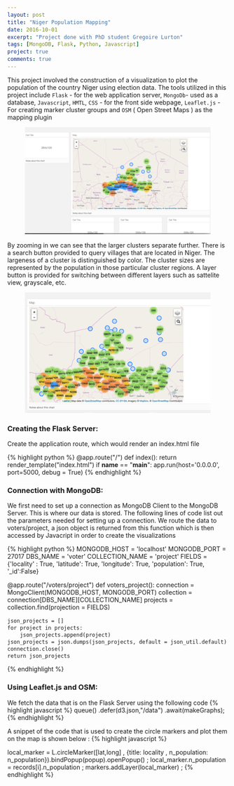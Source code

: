 ```yaml
---
layout: post
title: "Niger Population Mapping"
date: 2016-10-01
excerpt: "Project done with PhD student Gregoire Lurton"
tags: [MongoDB, Flask, Python, Javascript]
project: true
comments: true
---
```




This project involved the construction of a visualization to plot the population of the country Niger using election data. The tools utilized in this project include `Flask` - for the web application server, `MongoDb`- used as a database, `Javascript`, `HMTL`, `CSS` - for the front side webpage, `Leaflet.js` - For creating marker cluster groups and `OSM` ( Open Street Maps ) as the mapping plugin

<figure>
	<img src="/assets/img/pop1.png">
	
</figure>

By zooming in we can see that the larger clusters separate further. There is a search button provided to query villages that are located in Niger. The largeness of a cluster is distinguished by color. The cluster sizes are represented by the population in those particular cluster regions. A layer button is provided for switching between different layers such as sattelite view, grayscale, etc.

<figure>
	<img src="/assets/img/pop2.png">
	
</figure>



### Creating the Flask Server: 
Create the application route, which would render an index.html file

{% highlight python %}
@app.route("/")
def index():
	return render_template("index.html")
if __name__ == "__main__":
	app.run(host='0.0.0.0', port=5000, debug = True)
{% endhighlight %}

### Connection with MongoDB:

We first need to set up a connection as MongoDB Client to the MongoDB Server. This is where our data is stored. The following lines of code list out the parameters needed for setting up a connection. We route the data to voters/project, a json object is returned from this function which is then accessed by Javacript in order to create the visualizations

{% highlight python %}
MONGODB_HOST = 'localhost'
MONGODB_PORT = 27017
DBS_NAME = 'voter'
COLLECTION_NAME = 'project'
FIELDS = {'locality' : True, 'latitude': True, 'longitude': True, 'population': True, '_id':False}

@app.route("/voters/project")
def voters_project():
	connection = MongoClient(MONGODB_HOST, MONGODB_PORT)
	collection = connection[DBS_NAME][COLLECTION_NAME]
	projects = collection.find(projection = FIELDS)

	json_projects = []
	for project in projects:
		json_projects.append(project)
	json_projects = json.dumps(json_projects, default = json_util.default)
	connection.close()
	return json_projects
{% endhighlight %}

### Using Leaflet.js and OSM:

We fetch the data that is on the Flask Server using the following code 
{% highlight javascript %}
queue()
	.defer(d3.json,"/data")
	.await(makeGraphs);
{% endhighlight %}

A snippet of the code that is used to create the circle markers and plot them on the map is shown below :
{% highlight javascript %}

local_marker = L.circleMarker([lat,long] , {title: locality , n_population: n_population}).bindPopup(popup).openPopup() ;
				local_marker.n_population = records[i].n_population ;
				markers.addLayer(local_marker) ;
{% endhighlight %}



